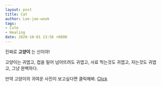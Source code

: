 ```yaml
---
layout: post
title: Cat
author: Lee-jae-wook
tags:
- Cute
- Healing
date: 2020-10-01 13:56 +0800
---
```

진짜로 **고양이** 는 신이야!

고양이는 귀엽고, 컵을 밀어 넘어뜨려도 귀엽고, 사료 먹는것도 귀엽고, 자는것도 귀엽고, 그냥 완벽하다.

만약 고양이의 귀여운 사진이 보고싶다면 클릭해봐. [Click](https://m.blog.naver.com/PostView.naver?isHttpsRedirect=true&blogId=be_looved_&logNo=222096119337)
